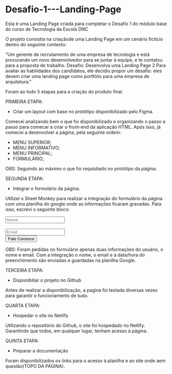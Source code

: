 # Desafio-1---Landing-Page
Esta é uma Landing Page criada para completar o  Desafio 1 do módulo base do curso de Tecnologia da Escola DNC

O projeto consistia na criaçãode uma Landing Page em um cenário ficticio dentro do seguinte contexto:

"Um gerente de recrutamento de uma empresa de tecnologia e está procurando um
novo desenvolvedor para se juntar à equipe, e te contatou para a proposta de trabalho.
Desafio: Desenvolva uma Landing Page 2
Para avaliar as habilidades dos candidatos, ele decidiu propor um desafio: eles devem
criar uma landing page como portfólio para uma empresa de arquitetura."

Foram ao todo 5 etapas para a criação do produto final.

PRIMEIRA ETAPA:

- Criar um layout com base no protótipo disponibilizado pelo Figma. 

Comecei analizando bem o que foi disponibilizado e organizando o passo a passo para comecar a criar o front-end da aplicação HTML. Após isso, 
já comecei a desenvolver a página, pela seguinte ordem: 

- MENU SUPERIOR;
- MENU INFORMATIVO;
- MENU PRINCIPAL;
- FORMULÁRIO;

OBS: Seguindo ao máximo o que foi requisitado no protótipo da página.

SEGUNDA ETAPA:

- Integrar o formulário da página.

Utilizei o Sheet Monkey para realizar a integração do formulário da página com uma planilha do google onde as informações ficaram gravadas. 
Para isso, escrevi o seguinte bloco:

 <form action="https://api.sheetmonkey.io/form/bQzKgx2YVxzXcyRVeCgnvC" method="post">
            <input type="text" placeholder="Nome" name="Name" required><br><br>
            <input type="email" placeholder="Email" name="Email" required><br>
            <input type="hidden" name="Created" value="x-sheetmonkey-current-date-time"/>
            <button type="submit">Fale Conosco</button><br>
        </form>
OBS: Foram pedidas no formulário apenas duas informações do usuário, o nome e email. Com a integração o nome, o email e a data/hora do preenchimento são enviadas e guardadas na planilha Google.

TERCEIRA ETAPA:

- Disponibiliar o projeto no Github

Antes de realizar a disponibilização, a pagina foi testada diversas vezes para garantir o funcionamento de tudo.


QUARTA ETAPA:

- Hospedar o site no Netlify

Utilizando o repositório do Github, o site foi hospedado no Netlify. Garantindo que todos, em qualquer lugar, tenham acesso à página.

QUINTA ETAPA:

- Preparar a documentação

Foram disponibilizados os links para o acesso à planilha e ao site onde aem questão(TOPO DA PÁGINA).

        
